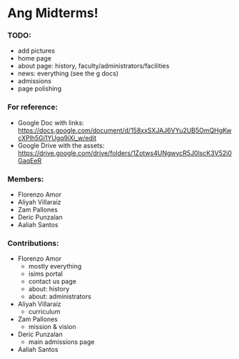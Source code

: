 # Ang Midterms!

### TODO:
- add pictures
- home page
- about page: history, faculty/administrators/facilities
- news: everything (see the g docs)
- admissions
- page polishing

### For reference:
- Google Doc with links: https://docs.google.com/document/d/158xxSXJAJ6VYu2UB5OmQHgKwcXPlh5Gi1YUgq9iXi_w/edit
- Google Drive with the assets: https://drive.google.com/drive/folders/1Zotws4UNgwycR5J0lscK3V52i0GaqEeR

### Members:
- Florenzo Amor
- Aliyah Villaraiz
- Zam Pallones
- Deric Punzalan
- Aaliah Santos

### Contributions:
- Florenzo Amor
  - mostly everything
  - isims portal
  - contact us page
  - about: history
  - about: administrators
- Aliyah Villaraiz
  - curriculum
- Zam Pallones
  - mission & vision
- Deric Punzalan
  - main admissions page
- Aaliah Santos
